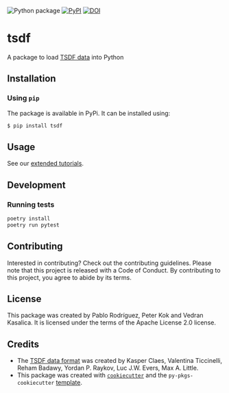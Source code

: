 
![Python package](https://github.com/biomarkersparkinson/tsdf/workflows/Python%20package/badge.svg)
[![PyPI](https://img.shields.io/pypi/v/tsdf.svg)](https://pypi.python.org/pypi/tsdf/)
[![DOI](https://zenodo.org/badge/DOI/10.5281/zenodo.7867900.svg)](https://doi.org/10.5281/zenodo.7867900)

# tsdf

A package to load [TSDF data](https://arxiv.org/abs/2211.11294) into Python

## Installation

### Using `pip`

The package is available in PyPi. It can be installed using:

```bash
$ pip install tsdf
```

## Usage

See our [extended tutorials](https://biomarkersparkinson.github.io/tsdf/).

## Development

### Running tests

```bash
poetry install
poetry run pytest
```

## Contributing

Interested in contributing? Check out the contributing guidelines. Please note that this project is released with a Code of Conduct. By contributing to this project, you agree to abide by its terms.

## License

This package was created by Pablo Rodríguez, Peter Kok and Vedran Kasalica. It is licensed under the terms of the Apache License 2.0 license.

## Credits

- The [TSDF data format](https://arxiv.org/abs/2211.11294) was created by Kasper Claes, Valentina Ticcinelli, Reham Badawy, Yordan P. Raykov, Luc J.W. Evers, Max A. Little.
- This package was created with [`cookiecutter`](https://cookiecutter.readthedocs.io/en/latest/) and the `py-pkgs-cookiecutter` [template](https://github.com/py-pkgs/py-pkgs-cookiecutter).
